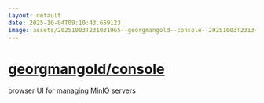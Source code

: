 ```yaml
---
layout: default
date: 2025-10-04T09:10:43.659123
image: assets/20251003T231031965--georgmangold--console--20251003T231345891--cropped.png
---
```


# [georgmangold/console](https://github.com/georgmangold/console)

browser UI for managing MinIO servers
